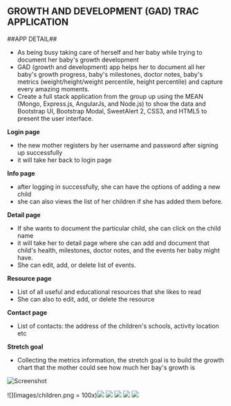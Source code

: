 
## GROWTH AND DEVELOPMENT (GAD) TRAC APPLICATION ##

 ##APP DETAIL##

* As being busy taking care of herself and her baby while trying to document her baby's growth development
* GAD (growth and development) app helps her to document all her baby's growth progress, baby's milestones, doctor notes, baby's metrics (weight/height/weight percentile, height percentile) and capture every amazing moments.
* Create a full stack application from the group up using the MEAN (Mongo, Express.js, AngularJs, and Node.js) to show the data and Bootstrap UI, Bootstrap Modal, SweetAlert 2, CSS3, and HTML5 to present the user interface.

 **Login page**
 * the new mother registers by her username and password after signing up successfully
 * it will take her back to login page

 **Info page**
 * after logging in successfully, she can have the options of adding a new child
 * she can also views the list of her children if she has added them before.

 **Detail page**
 * If she wants to document the particular child, she can click on the child name
 * it will take her to detail page where she can add and document that child's health, milestones, doctor notes, and the events her baby might have.
 * She can edit, add, or delete list of events.

 **Resource page**
 * List of all useful and educational resources that she likes to read
 * She can also to edit, add, or delete the resource

 **Contact page**
 * List of contacts: the address of the children's schools, activity location etc

**Stretch goal**
* Collecting the metrics information, the stretch goal is to build the growth chart that the mother could see how much her bay's growth is

 ![Screenshot](images/login.png) 
 
 ![](images/children.png = 100x)![](images/addNewBaby.png) ![](images/childDetail.png) ![](images/addEvent.png) ![](images/resources.png) ![](images/contacts.png)
 
